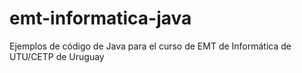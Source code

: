 # emt-informatica-java
Ejemplos de código de Java para el curso de EMT de Informática de UTU/CETP de Uruguay
